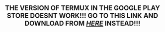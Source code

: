 <h2 align="center">THE VERSION OF TERMUX IN THE GOOGLE PLAY STORE DOESNT WORK!!! GO TO THIS LINK AND DOWNLOAD FROM <a href="https://termux.en.softonic.com/android?utm_source=SEM&utm_medium=paid&utm_campaign=EN_US_PMax_Listicles_iPhone15_Need_To_Know&gad_source=1&gclid=EAIaIQobChMIrbeY5J6VhgMVx0P_AR2gzgJzEAAYASAAEgI6L_D_BwE"><i>HERE</i></a> INSTEAD!!!</h2>
